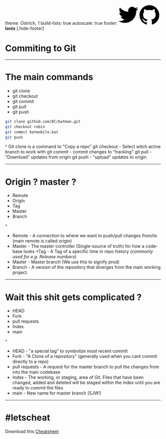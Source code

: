 theme: Ostrich, 1
build-lists: true
autoscale: true
footer: ![inline](assets/icon-twitter.png) ![inline](assets/icon-github.png) **lonix**
[.hide-footer]

# Commiting to **Git**

---

# The main commands

- git clone
- git checkout
- git commit
- git pull
- git push

```sh
git clone github.com/DC/batman.git
git checkout robin
git commit batmobile.bat
git push
```

^
Git clone is a command to "Copy a repo"
git checkout - Select witch active branch to work with
git commit - commit changes to "tracking"
git pull - "Download" updates from origin
git push - "upload" updates to origin

---

# Origin ? master ?

+ Remote
+ Origin
+ Tag
+ Master
+ Branch

^
+ Remote - A connection to where we want to push/pull changes from/to (main remote is called origin)
+ Master - The master controller (Single-source of truth) for how a code-base looks
+Tag - A Tag of a specific time in repo history *(commonly used for e.g. Release numbers)*
+ Master - Master branch (We use this to signify prod)
+ Branch - A version of the repository that diverges from the main working project.

---

# Wait this shit gets complicated ?

+ HEAD
+ Fork
+ pull requests
+ Index
+ main


^
+ HEAD - "a special tag" to symbolize most recent commit
+ Fork - "A Clone of a repository" (generally used when you cant commit directly to a repo)
+ pull requests - A request for the master branch to pull the changes from <branch> into the main codebase
+ Index - The working, or staging, area of Git. Files that have been changed, added and deleted will be staged within the index until you are ready to commit the files
+ main - New name for master branch (SJW!)

---

# #letscheat

Download this [Cheatsheet](https://www.atlassian.com/git/tutorials/atlassian-git-cheatsheet)

